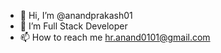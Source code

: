 - 👋 Hi, I’m @anandprakash01
- 🌱 I’m Full Stack Developer
- 📫 How to reach me hr.anand0101@gmail.com


<!---
anandprakash01/anandprakash01 is a ✨ special ✨ repository because its `README.md` (this file) appears on your GitHub profile.
You can click the Preview link to take a look at your changes.
--->

